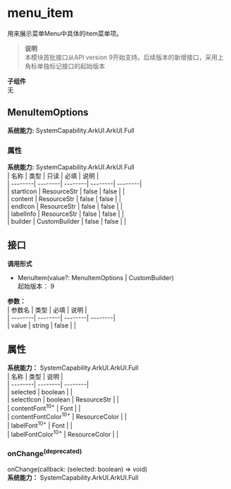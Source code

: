 # menu_item    
用来展示菜单Menu中具体的item菜单项。  
> **说明**   
>本模块首批接口从API version 9开始支持。后续版本的新增接口，采用上角标单独标记接口的起始版本  
  
 **子组件**   
无  
    
## MenuItemOptions  
 **系统能力:**  SystemCapability.ArkUI.ArkUI.Full    
### 属性    
 **系统能力:**  SystemCapability.ArkUI.ArkUI.Full    
| 名称 | 类型 | 只读 | 必填 | 说明 |  
| --------| --------| --------| --------| --------|  
| startIcon | ResourceStr | false | false |  |  
| content | ResourceStr | false | false |  |  
| endIcon | ResourceStr | false | false |  |  
| labelInfo | ResourceStr | false | false |  |  
| builder | CustomBuilder | false | false |  |  
    
## 接口  
  
  
    
 **调用形式**     
    
- MenuItem(value?: MenuItemOptions | CustomBuilder)    
起始版本： 9    
    
 **参数：**     
| 参数名 | 类型 | 必填 | 说明 |  
| --------| --------| --------| --------|  
| value | string | false |  |  
    
## 属性  
    
 **系统能力：** SystemCapability.ArkUI.ArkUI.Full    
| 名称 | 类型 | 说明 |  
| --------| --------| --------|  
| selected |  boolean |  |  
| selectIcon |  boolean \| ResourceStr |  |  
| contentFont<sup>10+</sup> |  Font |  |  
| contentFontColor<sup>10+</sup> |  ResourceColor |  |  
| labelFont<sup>10+</sup> |  Font |  |  
| labelFontColor<sup>10+</sup> |  ResourceColor |  |  
    
### onChange<sup>(deprecated)</sup>    
onChange(callback: (selected: boolean) => void)    
 **系统能力：** SystemCapability.ArkUI.ArkUI.Full  
